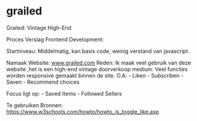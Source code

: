 # grailed
Grailed: Vintage High-End

Proces Verslag Frontend Development:

Startniveau: Middelmatig, kan basis code, weinig verstand van javascript.

Namaak Website: www.grailed.com
Reden: Ik maak veel gebruik van deze website ,het is een high-end vintage doorverkoop medium.
       Veel functies worden responsive gemaakt binnen de site.
       O.A:
       - Liken
       - Subscriben
       - Saven 
       - Recommend choices

Focus ligt op:
       - Saved Items
       - Followed Sellers

Te gebruiken Bronnen: 
https://www.w3schools.com/howto/howto_js_toggle_like.asp
